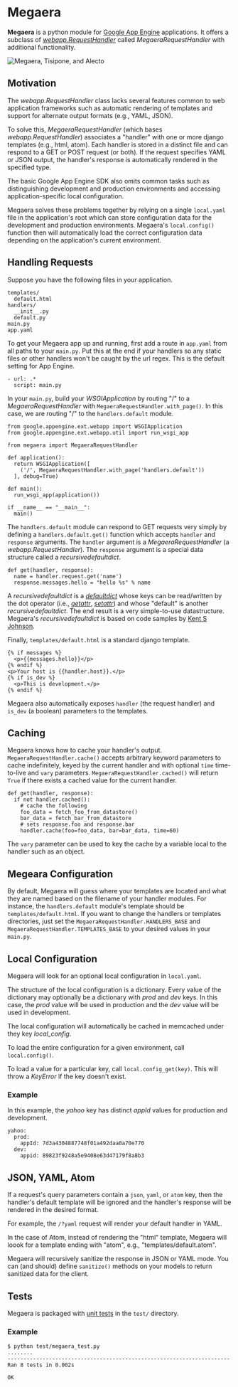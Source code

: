 # Megaera

**Megaera** is a python module for [Google App Engine](http://code.google.com/appengine/) applications. It offers a subclass of _[webapp.RequestHandler](http://code.google.com/appengine/docs/python/tools/webapp/requesthandlerclass.html)_ called _MegaeraRequestHandler_ with additional functionality.

![Megaera, Tisipone, and Alecto](/dodgeballcannon/megaera/raw/master/megaera.jpg)

## Motivation

The _webapp.RequestHandler_ class lacks several features common to web application frameworks such as automatic rendering of templates and support for alternate output formats (e.g., YAML, JSON).

To solve this, _MegaeraRequestHandler_ (which bases _webapp.RequestHandler_) associates a "handler" with one or more django templates (e.g., html, atom). Each handler is stored in a distinct file and can respond to a GET or POST request (or both). If the request specifies YAML or JSON output, the handler's response is automatically rendered in the specified type.

The basic Google App Engine SDK also omits common tasks such as distinguishing development and production environments and accessing application-specific local configuration.

Megaera solves these problems together by relying on a single `local.yaml` file in the application's root which can store configuration data for the development and production environments. Megaera's `local.config()` function then will automatically load the correct configuration data depending on the application's current environment.

## Handling Requests

Suppose you have the following files in your application.

    templates/
      default.html
    handlers/
      __init__.py
      default.py
    main.py
    app.yaml

To get your Megaera app up and running, first add a route in `app.yaml` from all paths to your `main.py`. Put this at the end if your handlers so any static files or other handlers won't be caught by the url regex. This is the default setting for App Engine.

    - url: .*
      script: main.py

In your `main.py`, build your _WSGIApplication_ by routing "/" to a _MegaeraRequestHandler_  with `MegaeraRequestHandler.with_page()`. In this case, we are routing "/" to the `handlers.default` module.

    from google.appengine.ext.webapp import WSGIApplication
    from google.appengine.ext.webapp.util import run_wsgi_app
    
    from megaera import MegaeraRequestHandler
    
    def application():
      return WSGIApplication([
        ('/', MegaeraRequestHandler.with_page('handlers.default'))
      ], debug=True)
    
    def main():
      run_wsgi_app(application())
    
    if __name__ == "__main__":
      main()

The `handlers.default` module can respond to GET requests very simply by defining a `handlers.default.get()` function which accepts `handler` and `response` arguments. The `handler` argument is a _MegaeraRequestHandler_ (a _webapp.RequestHandler_). The `response` argument is a special data structure called a _recursivedefaultdict_.

    def get(handler, response):
      name = handler.request.get('name')
      response.messages.hello = "hello %s" % name

A _recursivedefaultdict_ is a _[defaultdict](http://docs.python.org/library/collections.html#collections.defaultdict)_ whose keys can be read/written by the dot operator (i.e., _[getattr](http://docs.python.org/reference/datamodel.html#object.__getattr__)_, _[setattr](http://docs.python.org/reference/datamodel.html#object.__setattr__)_) and whose "default" is another _recursivedefaultdict_. The end result is a very simple-to-use datastructure. Megaera's _recursivedefaultdict_ is based on code samples by [Kent S Johnson](http://personalpages.tds.net/~kent37/kk/00013.html).

Finally, `templates/default.html` is a standard django template.

    {% if messages %}
      <p>{{messages.hello}}</p>
    {% endif %}
    <p>Your host is {{handler.host}}.</p>
    {% if is_dev %}
      <p>This is development.</p>
    {% endif %}

Megaera also automatically exposes `handler` (the request handler) and `is_dev` (a boolean) parameters to the templates.

## Caching

Megaera knows how to cache your handler's output. `MegaeraRequestHandler.cache()` accepts arbitrary keyword parameters to cache indefinitely, keyed by the current handler and with optional `time` time-to-live and `vary` parameters. `MegaeraRequestHandler.cached()` will return `True` if there exists a cached value for the current handler.

    def get(handler, response):
      if not handler.cached():
        # cache the following
        foo_data = fetch_foo_from_datastore()
        bar_data = fetch_bar_from_datastore
        # sets response.foo and response.bar
        handler.cache(foo=foo_data, bar=bar_data, time=60)

The `vary` parameter can be used to key the cache by a variable local to the handler such as an object.

## Megeara Configuration

By default, Megaera will guess where your templates are located and what they are named based on the filename of your handler modules. For instance, the `handlers.default` module's template should be `templates/default.html`. If you want to change the handlers or templates directories, just set the `MegaeraRequestHandler.HANDLERS_BASE` and `MegaeraRequestHandler.TEMPLATES_BASE` to your desired values in your `main.py`.

## Local Configuration

Megaera will look for an optional local configuration in `local.yaml`.

The structure of the local configuration is a dictionary. Every value of the dictionary may optionally be a dictionary with _prod_ and _dev_ keys. In this case, the _prod_ value will be used in production and the _dev_ value will be used in development.

The local configuration will automatically be cached in memcached under they key _local_config_.

To load the entire configuration for a given environment, call `local.config()`.

To load a value for a particular key, call `local.config_get(key)`. This will throw a _KeyError_ if the key doesn't exist.

### Example

In this example, the _yahoo_ key has distinct _appId_ values for production and development.

    yahoo:
      prod:
        appId: 7d3a4304887748f01a492daa0a70e770
      dev:
        appid: 89823f9248a5e9408e63d47179f8a8b3

## JSON, YAML, Atom

If a request's query parameters contain a `json`, `yaml`, or `atom` key, then the handler's default template will be ignored and the handler's response will be rendered in the desired format.

For example, the `/?yaml` request will render your default handler in YAML.

In the case of Atom, instead of rendering the "html" template, Megaera will loook for a template ending with "atom", e.g., "templates/default.atom".

Megaera will recursively sanitize the response in JSON or YAML mode. You can (and should) define `sanitize()` methods on your models to return sanitized data for the client.

## Tests

Megaera is packaged with [unit tests](http://docs.python.org/library/unittest.html) in the `test/` directory. 
### Example

    $ python test/megaera_test.py
    ........
    ----------------------------------------------------------------------
    Ran 8 tests in 0.002s

    OK
